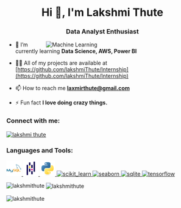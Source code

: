 <h1 align="center">Hi 👋, I'm Lakshmi Thute</h1>
<h3 align="center">Data Analyst Enthusiast</h3>

<img align="right" alt="Machine Learning" width="400" src="https://media.giphy.com/media/Z5VQh0fqT54xG/giphy.gif">

- 🌱 I’m currently learning **Data Science, AWS, Power BI**

- 👨‍💻 All of my projects are available at [https://github.com/lakshmiThute/Internship](https://github.com/lakshmiThute/Internship)

- 📫 How to reach me **laxmirthute@gmail.com**

- ⚡ Fun fact **I love doing crazy things.**

<h3 align="left">Connect with me:</h3>
<p align="left">
<a href="https://linkedin.com/in/lakshmi thute" target="blank"><img align="center" src="https://raw.githubusercontent.com/rahuldkjain/github-profile-readme-generator/master/src/images/icons/Social/linked-in-alt.svg" alt="lakshmi thute" height="30" width="40" /></a>
</p>

<h3 align="left">Languages and Tools:</h3>
<p align="left"> <a href="https://www.mysql.com/" target="_blank" rel="noreferrer"> <img src="https://raw.githubusercontent.com/devicons/devicon/master/icons/mysql/mysql-original-wordmark.svg" alt="mysql" width="40" height="40"/> </a> <a href="https://pandas.pydata.org/" target="_blank" rel="noreferrer"> <img src="https://raw.githubusercontent.com/devicons/devicon/2ae2a900d2f041da66e950e4d48052658d850630/icons/pandas/pandas-original.svg" alt="pandas" width="40" height="40"/> </a> <a href="https://www.python.org" target="_blank" rel="noreferrer"> <img src="https://raw.githubusercontent.com/devicons/devicon/master/icons/python/python-original.svg" alt="python" width="40" height="40"/> </a> <a href="https://scikit-learn.org/" target="_blank" rel="noreferrer"> <img src="https://upload.wikimedia.org/wikipedia/commons/0/05/Scikit_learn_logo_small.svg" alt="scikit_learn" width="40" height="40"/> </a> <a href="https://seaborn.pydata.org/" target="_blank" rel="noreferrer"> <img src="https://seaborn.pydata.org/_images/logo-mark-lightbg.svg" alt="seaborn" width="40" height="40"/> </a> <a href="https://www.sqlite.org/" target="_blank" rel="noreferrer"> <img src="https://www.vectorlogo.zone/logos/sqlite/sqlite-icon.svg" alt="sqlite" width="40" height="40"/> </a> <a href="https://www.tensorflow.org" target="_blank" rel="noreferrer"> <img src="https://www.vectorlogo.zone/logos/tensorflow/tensorflow-icon.svg" alt="tensorflow" width="40" height="40"/> </a> </p>

<p><img align="left" src="https://github-readme-stats.vercel.app/api/top-langs?username=lakshmithute&show_icons=true&locale=en&layout=compact" alt="lakshmithute" /></p>

<p>&nbsp;<img align="center" src="https://github-readme-stats.vercel.app/api?username=lakshmithute&show_icons=true&locale=en" alt="lakshmithute" /></p>

<p><img align="center" src="https://github-readme-streak-stats.herokuapp.com/?user=lakshmithute&" alt="lakshmithute" /></p>
